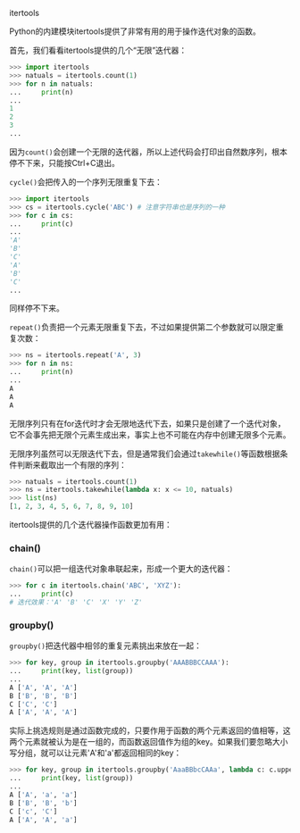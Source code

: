 itertools

Python的内建模块itertools提供了非常有用的用于操作迭代对象的函数。

首先，我们看看itertools提供的几个“无限”迭代器：
```python
>>> import itertools
>>> natuals = itertools.count(1)
>>> for n in natuals:
...     print(n)
...
1
2
3
...
```
因为`count()`会创建一个无限的迭代器，所以上述代码会打印出自然数序列，根本停不下来，只能按Ctrl+C退出。

`cycle()`会把传入的一个序列无限重复下去：
```python
>>> import itertools
>>> cs = itertools.cycle('ABC') # 注意字符串也是序列的一种
>>> for c in cs:
...     print(c)
...
'A'
'B'
'C'
'A'
'B'
'C'
...
```
同样停不下来。

`repeat()`负责把一个元素无限重复下去，不过如果提供第二个参数就可以限定重复次数：
```python
>>> ns = itertools.repeat('A', 3)
>>> for n in ns:
...     print(n)
...
A
A
A
```
无限序列只有在for迭代时才会无限地迭代下去，如果只是创建了一个迭代对象，它不会事先把无限个元素生成出来，事实上也不可能在内存中创建无限多个元素。

无限序列虽然可以无限迭代下去，但是通常我们会通过`takewhile()`等函数根据条件判断来截取出一个有限的序列：
```python
>>> natuals = itertools.count(1)
>>> ns = itertools.takewhile(lambda x: x <= 10, natuals)
>>> list(ns)
[1, 2, 3, 4, 5, 6, 7, 8, 9, 10]
```
itertools提供的几个迭代器操作函数更加有用：

### chain()
`chain()`可以把一组迭代对象串联起来，形成一个更大的迭代器：
```python
>>> for c in itertools.chain('ABC', 'XYZ'):
...     print(c)
# 迭代效果：'A' 'B' 'C' 'X' 'Y' 'Z'
```
### groupby()
`groupby()`把迭代器中相邻的重复元素挑出来放在一起：
```python
>>> for key, group in itertools.groupby('AAABBBCCAAA'):
...     print(key, list(group))
...
A ['A', 'A', 'A']
B ['B', 'B', 'B']
C ['C', 'C']
A ['A', 'A', 'A']
```
实际上挑选规则是通过函数完成的，只要作用于函数的两个元素返回的值相等，这两个元素就被认为是在一组的，而函数返回值作为组的key。如果我们要忽略大小写分组，就可以让元素'A'和'a'都返回相同的key：
```python
>>> for key, group in itertools.groupby('AaaBBbcCAAa', lambda c: c.upper()):
...     print(key, list(group))
...
A ['A', 'a', 'a']
B ['B', 'B', 'b']
C ['c', 'C']
A ['A', 'A', 'a']
```

